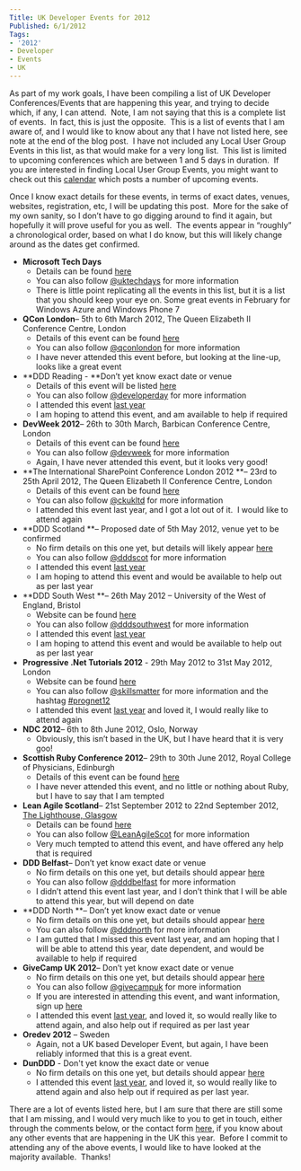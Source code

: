 ```yaml
---
Title: UK Developer Events for 2012
Published: 6/1/2012
Tags:
- '2012'
- Developer
- Events
- UK
---
```


As part of my work goals, I have been compiling a list of UK Developer Conferences/Events that are happening this year, and trying to decide which, if any, I can attend.  Note, I am not saying that this is a complete list of events.  In fact, this is just the opposite.  This is a list of events that I am aware of, and I would like to know about any that I have not listed here, see note at the end of the blog post.  I have not included any Local User Group Events in this list, as that would make for a very long list.  This list is limited to upcoming conferences which are between 1 and 5 days in duration.  If you are interested in finding Local User Group Events, you might want to check out this [calendar](http://www.aberdeendevelopers.co.uk/page/Scottish-Meetings.aspx) which posts a number of upcoming events.

Once I know exact details for these events, in terms of exact dates, venues, websites, registration, etc, I will be updating this post.  More for the sake of my own sanity, so I don’t have to go digging around to find it again, but hopefully it will prove useful for you as well.  The events appear in “roughly” a chronological order, based on what I do know, but this will likely change around as the dates get confirmed.

- **Microsoft Tech Days**
  - Details can be found [here](http://uktechdays.cloudapp.net/upcoming-events.aspx)
  - You can also follow [@uktechdays](https://twitter.com/#!/uktechdays) for more information
  - There is little point replicating all the events in this list, but it is a list that you should keep your eye on. Some great events in February for Windows Azure and Windows Phone 7
- **QCon London**– 5th to 6th March 2012, The Queen Elizabeth II Conference Centre, London
  - Details of this event can be found [here](http://qconlondon.com/)
  - You can also follow [@qconlondon](https://twitter.com/#%21/QConLondon) for more information
  - I have never attended this event before, but looking at the line-up, looks like a great event
- **DDD Reading - **Don’t yet know exact date or venue
  - Details of this event will be listed [here](http://www.developerdeveloperdeveloper.com/home/)
  - You can also follow [@developerday](https://twitter.com/#!/developerday) for more information
  - I attended this event [last year](http://www.gep13.co.uk/blog/?p=28)
  - I am hoping to attend this event, and am available to help if required
- **DevWeek 2012**– 26th to 30th March, Barbican Conference Centre, London
  - Details of this event can be found [here](http://www.devweek.com/)
  - You can also follow [@devweek](https://twitter.com/#!/devweek) for more information
  - Again, I have never attended this event, but it looks very good!
- **The International SharePoint Conference London 2012 **– 23rd to 25th April 2012, The Queen Elizabeth II Conference Centre, London
  - Details of this event can be found [here](http://www.internationalsharepointconference.com/Pages/default.aspx)
  - You can also follow [@ckukltd](https://twitter.com/#!/ckukltd) for more information
  - I attended this event last year, and I got a lot out of it.  I would like to attend again
- **DDD Scotland **– Proposed date of 5th May 2012, venue yet to be confirmed
  - No firm details on this one yet, but details will likely appear [here](http://www.developerdeveloperdeveloper.com/home/)
  - You can also follow [@dddscot](https://twitter.com/#!/dddscot) for more information
  - I attended this event [last year](http://www.gep13.co.uk/blog/?p=210)
  - I am hoping to attend this event and would be available to help out as per last year
- **DDD South West **– 26th May 2012 – University of the West of England, Bristol
  - Website can be found [here](http://dddsouthwest.com/)
  - You can also follow [@dddsouthwest](https://twitter.com/#!/dddsouthwest) for more information
  - I attended this event [last year](http://www.gep13.co.uk/blog/?p=278)
  - I am hoping to attend this event and would be available to help out as per last year
- **Progressive .Net Tutorials 2012** - 29th May 2012 to 31st May 2012, London
  - Website can be found [here](http://skillsmatter.com/event/open-source-dot-net/prognet-2012)
  - You can also follow [@skillsmatter](https://twitter.com/#!/skillsmatter) for more information and the hashtag [#prognet12](https://twitter.com/#!/search/realtime/%23prognet12)
  - I attended this event [last year](http://www.gep13.co.uk/blog/?p=377) and loved it, I would really like to attend again
- **NDC 2012**– 6th to 8th June 2012, Oslo, Norway
  - Obviously, this isn’t based in the UK, but I have heard that it is very goo!
- **Scottish Ruby Conference 2012**– 29th to 30th June 2012, Royal College of Physicians, Edinburgh
  - Details of this event can be found [here](http://scottishrubyconference.com)
  - I have never attended this event, and no little or nothing about Ruby, but I have to say that I am tempted
- **Lean Agile Scotland**– 21st September 2012 to 22nd September 2012, [The Lighthouse, Glasgow](http://www.glasgow.gov.uk/en/Visitors/TheLighthouse/)
  - Details can be found [here](http://lanyrd.com/2012/lean-agile-scotland/)
  - You can also follow [@LeanAgileScot](https://twitter.com/#!/LeanAgileScot) for more information
  - Very much tempted to attend this event, and have offered any help that is required
- **DDD Belfast**– Don’t yet know exact date or venue
  - No firm details on this one yet, but details should appear [here](http://www.developerdeveloperdeveloper.com/home/)
  - You can also follow [@dddbelfast](https://twitter.com/#!/dddbelfast) for more information
  - I didn’t attend this event last year, and I don’t think that I will be able to attend this year, but will depend on date
- **DDD North **– Don’t yet know exact date or venue
  - No firm details on this one yet, but details should appear [here](http://www.developerdeveloperdeveloper.com/home/)
  - You can also follow [@dddnorth](https://twitter.com/#!/dddnorth) for more information
  - I am gutted that I missed this event last year, and am hoping that I will be able to attend this year, date dependent, and would be available to help if required
- **GiveCamp UK 2012**– Don’t yet know exact date or venue
  - No firm details on this one yet, but details should appear [here](http://www.givecamp.org.uk/)
  - You can also follow [@givecampuk](https://twitter.com/#!/givecampuk) for more information
  - If you are interested in attending this event, and want information, sign up [here](http://www.givecamp.org.uk/StayInformed)
  - I attended this event [last year](http://www.gep13.co.uk/blog/?p=416), and loved it, so would really like to attend again, and also help out if required as per last year
- **Oredev 2012** – Sweden
  - Again, not a UK based Developer Event, but again, I have been reliably informed that this is a great event.
- **DunDDD** - Don't yet know the exact date or venue
  - No firm details on this one yet, but details should appear [here](http://www.dddscotland.co.uk/)
  - I attended this event [last year](http://www.gep13.co.uk/blog/?p=436), and loved it, so would really like to attend again and also help out if required as per last year.

There are a lot of events listed here, but I am sure that there are still some that I am missing, and I would very much like to you to get in touch, either through the comments below, or the contact form [here](http://www.gep13.co.uk/blog/?page_id=38), if you know about any other events that are happening in the UK this year.  Before I commit to attending any of the above events, I would like to have looked at the majority available.  Thanks!
